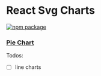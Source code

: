 # React Svg Charts

[![npm package][npm-badge]][npm]

### [Pie Chart](https://github.com/kaansey/svg-charts-react/blob/master/src/charts/PieChart/README.md)

Todos:

- [ ] line charts

[npm-badge]: https://img.shields.io/npm/v/svg-charts-react?style=flat-square
[npm]: https://www.npmjs.com/package/svg-charts-react
